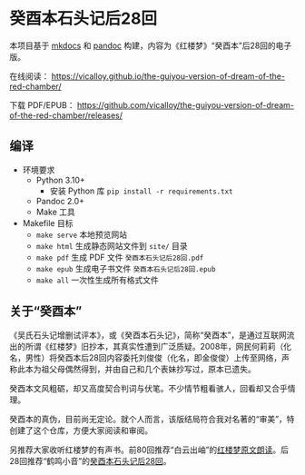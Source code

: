 # 癸酉本石头记后28回

本项目基于 [mkdocs](https://www.mkdocs.org/) 和 [pandoc](https://pandoc.org/) 构建，内容为《红楼梦》“癸酉本”后28回的电子版。

在线阅读： https://vicalloy.github.io/the-guiyou-version-of-dream-of-the-red-chamber/

下载 PDF/EPUB： https://github.com/vicalloy/the-guiyou-version-of-dream-of-the-red-chamber/releases/

## 编译

- 环境要求
  - Python 3.10+
    - 安装 Python 库 `pip install -r requirements.txt`
  - Pandoc 2.0+
  - Make 工具
- Makefile 目标
  - `make serve` 本地预览网站
  - `make html` 生成静态网站文件到 `site/` 目录
  - `make pdf` 生成 PDF 文件 `癸酉本石头记后28回.pdf`
  - `make epub` 生成电子书文件 `癸酉本石头记后28回.epub`
  - `make all` 一次性生成所有格式文件

## 关于“癸酉本”

《吴氏石头记增删试评本》，或《癸酉本石头记》，简称“癸酉本”，是通过互联网流出的所谓《红楼梦》旧抄本，其真实性遭到广泛质疑。2008年，网民何莉莉（化名，男性）将癸酉本后28回内容委托刘俊俊（化名，即金俊俊）上传至网络，声称此本为祖父母偶然得到，并由自己和几个表妹抄写过，原本已遗失。

癸酉本文风粗砺，却又高度契合判词与伏笔。不少情节粗看骇人，回看却又合乎情理。

癸酉本的真伪，目前尚无定论。就个人而言，该版结局符合我对名著的“审美”，特创建了这个仓库，方便大家阅读和审阅。

另推荐大家收听红楼梦的有声书。前80回推荐“白云出岫”的[红楼梦原文朗读](https://www.ximalaya.com/album/220565)。后28回推荐“鹤鸣小音”的[癸酉本石头记后28回](https://www.ximalaya.com/album/16971067)。
